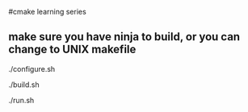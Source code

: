 #cmake learning series

## make sure you have ninja to build, or you can change to UNIX makefile

./configure.sh

./build.sh

./run.sh
